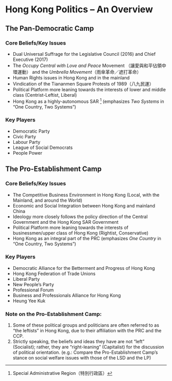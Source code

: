 # Hong Kong Politics – An Overview

## The Pan-Democratic Camp

### Core Beliefs/Key Issues

-   Dual Universal Suffrage for the Legislative Council (2016) and Chief
    Executive (2017)  
-   The *Occupy Central with Love and Peace* Movement
    （讓愛與和平佔領中環運動） and the *Umbrella
    Movement*（雨傘革命／遮打革命）  
-   Human Rights issues in Hong Kong and in the mainland  
-   Vindication of the Tiananmen Square Protests of 1989（八九民運）  
-   Political Platform more leaning towards the interests of lower and
    middle class (Centrist-Leftist, Liberal)  
-   Hong Kong as a highly-autonomous SAR [^1] (emphasizes *Two Systems*
    in “One Country, Two Systems”)  

### Key Players

-   Democratic Party  
-   Civic Party  
-   Labour Party  
-   League of Social Democrats  
-   People Power  

## The Pro-Establishment Camp

### Core Beliefs/Key Issues

-   The Competitive Business Environment in Hong Kong (Local, with the
    Mainland, and around the World)  
-   Economic and Social Integration between Hong Kong and mainland
    China  
-   Ideology more closely follows the policy direction of the Central
    Government and the Hong Kong SAR Government  
-   Political Platform more leaning towards the interests of
    businessmen/upper class of Hong Kong (Rightist, Conservative)  
-   Hong Kong as an integral part of the PRC (emphasizes *One Country*
    in “One Country, Two Systems”)  

### Key Players

-   Democratic Alliance for the Betterment and Progress of Hong Kong  
-   Hong Kong Federation of Trade Unions  
-   Liberal Party  
-   New People’s Party  
-   Professional Forum  
-   Business and Professionals Alliance for Hong Kong  
-   Heung Yee Kuk  

### Note on the Pro-Establishment Camp:

1.  Some of these political groups and politicians are often referred to
    as “the leftists” in Hong Kong, due to their affiliation with the
    PRC and the CCP.  
2.  Strictly speaking, the beliefs and ideas they have are not “left”
    (Socialist); rather, they are “right-leaning” (Capitalist) for the
    discussion of political orientation. (e.g.: Compare the
    Pro-Establishment Camp’s stance on social welfare issues with those
    of the LSD and the LP)  

[^1]: Special Administrative Region（特別行政區）  

